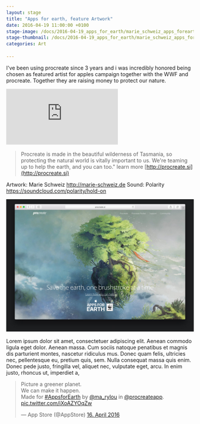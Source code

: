 ```yaml
---
layout: stage
title: "Apps for earth, feature Artwork"
date: 2016-04-19 11:00:00 +0100
stage-image: /docs/2016-04-19_apps_for_earth/marie_schweiz_apps_forearth.jpg
stage-thumbnail: /docs/2016-04-19_apps_for_earth/marie_schweiz_apps_forearth.jpg
categories: Art

---
```


I've been using procreate since 3 years and i was incredibly honored being chosen as featured artist for apples campaign together with the WWF and procreate. Together they are raising money to protect our nature.

<div class="embedd">
    <iframe src="https://www.youtube.com/embed/Kg1wIVzjtT8" frameborder="0" allowfullscreen></iframe>
</div>

>Procreate is made in the beautiful wilderness of Tasmania, so protecting the natural world is vitally important to us. We're teaming up to help the earth, and you can too." learn more [http://procreate.si](http://procreate.si)

Artwork: Marie Schweiz http://marie-schweiz.de
Sound: Polarity https://soundcloud.com/polarity/hold-on

<img class="image-wide" src="/docs/2016-04-19_apps_for_earth/Screenshot_procreate-si_website.jpg" />

Lorem ipsum dolor sit amet, consectetuer adipiscing elit. Aenean commodo ligula eget dolor. Aenean massa. Cum sociis natoque penatibus et magnis dis parturient montes, nascetur ridiculus mus. Donec quam felis, ultricies nec, pellentesque eu, pretium quis, sem. Nulla consequat massa quis enim. Donec pede justo, fringilla vel, aliquet nec, vulputate eget, arcu. In enim justo, rhoncus ut, imperdiet a, 

<blockquote class="twitter-tweet" data-lang="de"><p lang="en" dir="ltr">Picture a greener planet. <br>We can make it happen. <br>Made for <a href="https://twitter.com/hashtag/AppsforEarth?src=hash">#AppsforEarth</a> by <a href="https://twitter.com/ma_rylou">@ma_rylou</a> in <a href="https://twitter.com/procreateapp">@procreateapp</a>. <a href="https://t.co/iXoAZYOqZw">pic.twitter.com/iXoAZYOqZw</a></p>&mdash; App Store (@AppStore) <a href="https://twitter.com/AppStore/status/721452362989232128">16. April 2016</a></blockquote>
<script async src="//platform.twitter.com/widgets.js" charset="utf-8"></script>